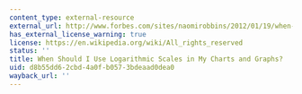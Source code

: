 ```yaml
---
content_type: external-resource
external_url: http://www.forbes.com/sites/naomirobbins/2012/01/19/when-should-i-use-logarithmic-scales-in-my-charts-and-graphs/#31f5e0f83cd8
has_external_license_warning: true
license: https://en.wikipedia.org/wiki/All_rights_reserved
status: ''
title: When Should I Use Logarithmic Scales in My Charts and Graphs?
uid: d8b55dd6-2cbd-4a0f-b057-3bdeaad0dea0
wayback_url: ''
---
```

